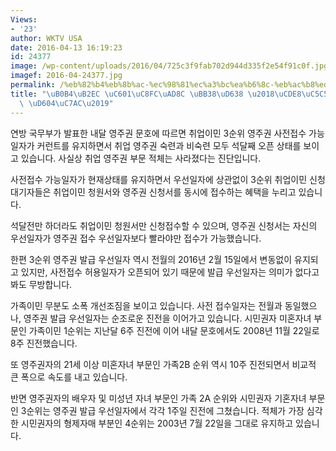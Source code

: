 ```yaml
---
Views:
- '23'
author: WKTV USA
date: 2016-04-13 16:19:23
id: 24377
image: /wp-content/uploads/2016/04/725c3f9fab702d944d335f2e54f91c0f.jpg
imagef: 2016-04-24377.jpg
permalink: /%eb%82%b4%eb%8b%ac-%ec%98%81%ec%a3%bc%ea%b6%8c-%eb%ac%b8%ed%98%b8-%ec%b7%a8%ec%97%85-3%ec%88%9c%ec%9c%84-%ed%98%84%ec%9e%ac/
title: "\uB0B4\uB2EC \uC601\uC8FC\uAD8C \uBB38\uD638 \u2018\uCDE8\uC5C5 3\uC21C\uC704\
  \ \uD604\uC7AC\u2019"
---
```


연방 국무부가 발표한 내달 영주권 문호에 따르면 취업이민 3순위 영주권 사전접수 가능일자가 커런트를 유지하면서 취업 영주권 숙련과 비숙련 모두 석달째 오픈 상태를 보이고 있습니다. 사실상 취업 영주권 부문 적체는 사라졌다는 진단입니다.

사전접수 가능일자가 현재상태를 유지하면서 우선일자에 상관없이 3순위 취업이민 신청 대기자들은 취업이민 청원서와 영주권 신청서를 동시에 접수하는 혜택을 누리고 있습니다.

석달전만 하더라도 취업이민 청원서만 신청접수할 수 있으며, 영주권 신청서는 자신의 우선일자가 영주권 접수 우선일자보다 빨라야만 접수가 가능했습니다.

한편 3순위 영주권 발급 우선일자 역시 전월의 2016년 2월 15일에서 변동없이 유지되고 있지만, 사전접수 허용일자가 오픈되어 있기 때문에 발급 우선일자는 의미가 없다고 봐도 무방합니다.

가족이민 무분도 소폭 개선조짐을 보이고 있습니다. 사전 접수일자는 전월과 동일했으나, 영주권 발급 우선일자는 순조로운 진전을 이어가고 있습니다. 시민권자 미혼자녀 부문인 가족이민 1순위는 지난달 6주 진전에 이어 내달 문호에서도 2008년 11월 22일로 8주 진전했습니다.

또 영주권자의 21세 이상 미혼자녀 부문인 가족2B 순위 역시 10주 진전되면서 비교적 큰 폭으로 속도를 내고 있습니다.

반면 영주권자의 배우자 및 미성년 자녀 부문인 가족 2A 순위와 시민권자 기혼자녀 부문인 3순위는 영주권 발급 우선일자에서 각각 1주일 진전에 그쳤습니다. 적체가 가장 심각한 시민권자의 형제자매 부분인 4순위는 2003년 7월 22일을 그대로 유지하고 있습니다.

&nbsp;

&nbsp;